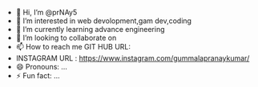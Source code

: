 - 👋 Hi, I’m @prNAy5
- 👀 I’m interested in web devolopment,gam dev,coding
- 🌱 I’m currently learning advance engineering
- 💞️ I’m looking to collaborate on 
- 📫 How to reach me GIT HUB URL: 
- INSTAGRAM URL : https://www.instagram.com/gummalapranaykumar/
- 😄 Pronouns: ...
- ⚡ Fun fact: ...

<!---
prNAy5/prNAy5 is a ✨ special ✨ repository because its `README.md` (this file) appears on your GitHub profile.
You can click the Preview link to take a look at your changes.
--->
